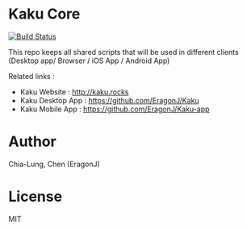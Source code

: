 # Kaku Core

[![Build Status](https://travis-ci.org/EragonJ/Kaku-core.svg?branch=master)](https://travis-ci.org/EragonJ/Kaku-core)

This repo keeps all shared scripts that will be used in different clients (Desktop app/ Browser / iOS App / Android App)

Related links :

+ Kaku Website : http://kaku.rocks
+ Kaku Desktop App : https://github.com/EragonJ/Kaku
+ Kaku Mobile App : https://github.com/EragonJ/Kaku-app

# Author

Chia-Lung, Chen (EragonJ)

# License

MIT
